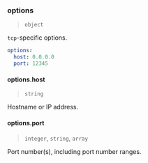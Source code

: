 ### options

> `object`

`tcp`-specific options.

```yaml
options:
  host: 0.0.0.0
  port: 12345
```

#### options.host

> `string`

Hostname or IP address.

#### options.port

> `integer`, `string`, `array`

Port number(s), including port number ranges.
